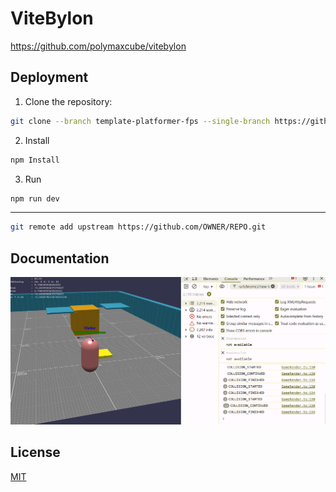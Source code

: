 
# ViteBylon

https://github.com/polymaxcube/vitebylon


## Deployment

1. Clone the repository:
```sh
git clone --branch template-platformer-fps --single-branch https://github.com/polymaxcube/vitebylon.git
```
   
2. Install
```sh
npm Install
```

3. Run
```sh
npm run dev
```
***
```sh
git remote add upstream https://github.com/OWNER/REPO.git
```

## Documentation

![Healthbar](./public/trampoline_screenshot.png)


## License

[MIT](https://choosealicense.com/licenses/mit/)

